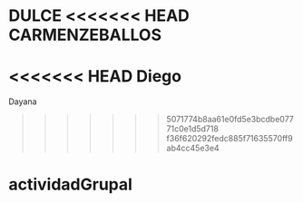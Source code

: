 DULCE
<<<<<<< HEAD
CARMENZEBALLOS
=======
<<<<<<< HEAD
Diego
=======
Dayana


>>>>>>> 5071774b8aa61e0fd5e3bcdbe07771c0e1d5d718
>>>>>>> f36f620292fedc885f71635570ff9ab4cc45e3e4
# actividadGrupal
